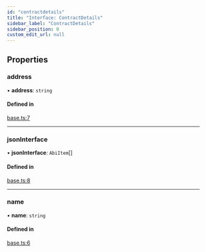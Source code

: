 ```yaml
---
id: "contractdetails"
title: "Interface: ContractDetails"
sidebar_label: "ContractDetails"
sidebar_position: 0
custom_edit_url: null
---
```


## Properties

### address

• **address**: `string`

#### Defined in

[base.ts:7](https://github.com/celo-org/celo-monorepo/tree/master/base.ts#L7)

___

### jsonInterface

• **jsonInterface**: `AbiItem`[]

#### Defined in

[base.ts:8](https://github.com/celo-org/celo-monorepo/tree/master/base.ts#L8)

___

### name

• **name**: `string`

#### Defined in

[base.ts:6](https://github.com/celo-org/celo-monorepo/tree/master/base.ts#L6)
